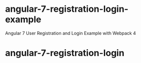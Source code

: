 # angular-7-registration-login-example

Angular 7 User Registration and Login Example with Webpack 4
# angular-7-registration-login
